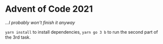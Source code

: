 # Advent of Code 2021

_...I probably won't finish it anyway_

`yarn install` to install dependencies, `yarn go 3 b` to run the second part of the 3rd task.
